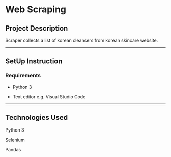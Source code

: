# Web Scraping

## Project Description

Scraper collects a list of korean cleansers from korean skincare website.
*****

## SetUp Instruction

### Requirements

* Python 3

* Text editor e.g. Visual Studio Code

*****

## Technologies Used

Python 3

Selenium

Pandas


